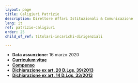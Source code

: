 ```yaml
---
layout: page
title: Caligiuri Patrizio
description: Direttore Affari Istituzionali & Comunicazione
lang: it
ref: patrizio-caligiuri
order: 25
child_of_ref: titolari-incarichi-dirigenziali

---
```


* **Data assunzione:** 16 marzo 2020
* [**Curriculum vitae**](./curriculum.pdf)
* [**Compenso**](./compenso.pdf)
* [**Dichiarazione ex art. 20 D.Lgs. 39/2013**](./art-20.pdf)
* [**Dichiarazione ex art. 14 D.Lgs. 33/2013**](./art-14.pdf)
